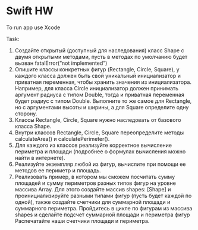 #  Swift HW

To run app use Xcode

Task:
1. Создайте открытый (доступный для наследования) класс Shape с двумя открытыми методами, пусть в методах по умолчанию будет вызван fatalError(“not implemented”)
2. Опишите классы конкретных фигур (Rectangle, Circle, Square), у каждого класса должен быть свой уникальный инициализатор и приватная переменная, чтобы хранить значения из инициализатора. Например, для класса Circle инициализатор должен принимать аргумент радиуса с типом Double, тогда и приватная переменная будет радиус с типом Double. Выполните то же самое для Rectangle, но с аргументами высоты и ширины, а для Square определите одну сторону.
3. Классы Rectangle, Circle, Square нужно наследовать от базового класса Shape.
4. Внутри классов Rectangle, Circle, Square переопределите методы calculateArea() и calculatePerimeter().
5. Для каждого из классов реализуйте корректное вычисление периметра и площади (подробнее о формулах вычисления можно найти в интернете).
6. Реализуйте экземпляр любой из фигур, вычислите при помощи ее методов ее периметр и площадь.
7. Реализовать пример, в котором мы сможем посчитать сумму площадей и сумму периметров разных типов фигур на уровне массива Array<Shape>.
Для этого создайте массив shapes: [Shape] и проинициализируйте разными типами фигур (пусть будет каждой по одной), также создайте счетчики для суммарной площади и суммарного периметра.
Пройдитесь в цикле по фигурам из массива shapes и сделайте подсчет суммарной площади и периметра фигур
Распечатайте наши счетчики площади и периметра.
